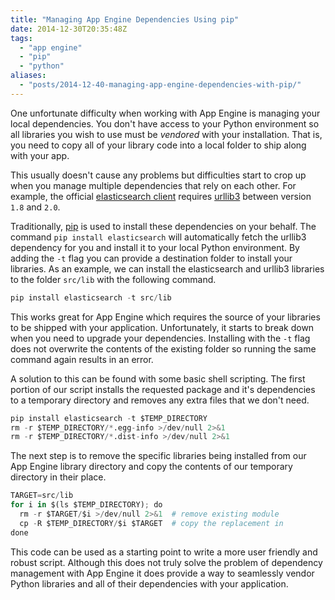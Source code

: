 ```yaml
---
title: "Managing App Engine Dependencies Using pip"
date: 2014-12-30T20:35:48Z
tags: 
  - "app engine"
  - "pip"
  - "python"
aliases:
  - "posts/2014-12-40-managing-app-engine-dependencies-with-pip/"
---
```


One unfortunate difficulty when working with App Engine is managing your local
dependencies. You don't have access to your Python environment so all libraries
you wish to use must be *vendored* with your installation. That is, you need to
copy all of your library code into a local folder to ship along with your app.

<!--more-->

This usually doesn't cause any problems but difficulties start to crop up when
you manage multiple dependencies that rely on each other. For example, the
official [elasticsearch
client](https://github.com/elasticsearch/elasticsearch-py) requires
[urllib3](https://github.com/shazow/urllib3) between version `1.8` and `2.0`.

Traditionally, [pip](https://pip.pypa.io/en/latest/) is used to install these
dependencies on your behalf. The command `pip install elasticsearch` will
automatically fetch the urllib3 dependency for you and install it to your local
Python environment. By adding the `-t` flag you can provide a destination folder
to install your libraries. As an example, we can install the elasticsearch
and urllib3 libraries to the folder `src/lib` with the following command.

```python
pip install elasticsearch -t src/lib
```

This works great for App Engine which requires the source of your libraries to
be shipped with your application. Unfortunately, it starts to break down when
you need to upgrade your dependencies. Installing with the `-t` flag does not
overwrite the contents of the existing folder so running the same command again
results in an error.

A solution to this can be found with some basic shell scripting. The first portion of our script installs the requested package and it's
dependencies to a temporary directory and removes any extra files that we don't
need.

```python
pip install elasticsearch -t $TEMP_DIRECTORY
rm -r $TEMP_DIRECTORY/*.egg-info >/dev/null 2>&1
rm -r $TEMP_DIRECTORY/*.dist-info >/dev/null 2>&1
```

The next step is to remove the specific libraries being installed from our App
Engine library directory and copy the contents of our temporary directory in their place.

```python
TARGET=src/lib
for i in $(ls $TEMP_DIRECTORY); do
  rm -r $TARGET/$i >/dev/null 2>&1  # remove existing module
  cp -R $TEMP_DIRECTORY/$i $TARGET  # copy the replacement in
done
```

This code can be used as a starting point to write a more user friendly and
robust script. Although this does not truly solve the problem of dependency
management with App Engine it does provide a way to seamlessly vendor Python
libraries and all of their dependencies with your application.
